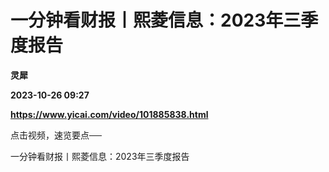# 一分钟看财报丨熙菱信息：2023年三季度报告
**灵犀**

**2023-10-26 09:27**

**https://www.yicai.com/video/101885838.html**

点击视频，速览要点──

一分钟看财报丨熙菱信息：2023年三季度报告